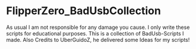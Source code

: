 # FlipperZero_BadUsbCollection
As usual I am not responsible for any damage you cause. I only write these scripts for educational purposes. This is a collection of BadUsb-Scripts I made. Also Credits to UberGuidoZ, he delivered some Ideas for my scripts!
